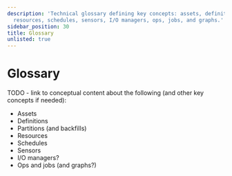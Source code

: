 ```yaml
---
description: 'Technical glossary defining key concepts: assets, definitions, partitions,
  resources, schedules, sensors, I/O managers, ops, jobs, and graphs.'
sidebar_position: 30
title: Glossary
unlisted: true
---
```


# Glossary

TODO - link to conceptual content about the following (and other key concepts if needed):

- Assets
- Definitions
- Partitions (and backfills)
- Resources
- Schedules
- Sensors
- I/O managers?
- Ops and jobs (and graphs?)
